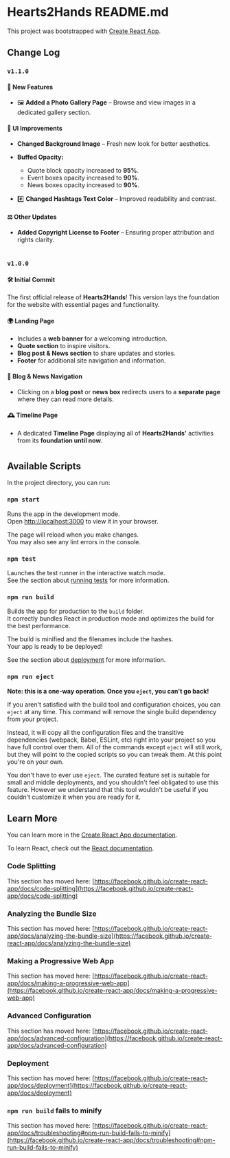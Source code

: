 # Hearts2Hands README.md
This project was bootstrapped with [Create React App](https://github.com/facebook/create-react-app).

## Change Log  
### `v1.1.0`  

#### 🚀 New Features  
- 🖼 **Added a Photo Gallery Page** – Browse and view images in a dedicated gallery section.  

#### 🎨 UI Improvements  
- **Changed Background Image** – Fresh new look for better aesthetics.  

- **Buffed Opacity:**  
  - Quote block opacity increased to **95%**.  
  - Event boxes opacity increased to **90%**.  
  - News boxes opacity increased to **90%**.
    
- #️⃣ **Changed Hashtags Text Color** – Improved readability and contrast.  

#### ⚖️ Other Updates  
- **Added Copyright License to Footer** – Ensuring proper attribution and rights clarity.

#

### `v1.0.0`  

#### 🛠 Initial Commit  
The first official release of **Hearts2Hands**! This version lays the foundation for the website with essential pages and functionality.

#### 🌍 Landing Page  
- Includes a **web banner** for a welcoming introduction.  
- **Quote section** to inspire visitors.  
- **Blog post & News section** to share updates and stories.  
- **Footer** for additional site navigation and information.  

#### 🔗 Blog & News Navigation  
- Clicking on a **blog post** or **news box** redirects users to a **separate page** where they can read more details.  

#### 🕰 Timeline Page  
- A dedicated **Timeline Page** displaying all of **Hearts2Hands'** activities from its **foundation until now**.

#


## Available Scripts
In the project directory, you can run:


### `npm start`

Runs the app in the development mode.\
Open [http://localhost:3000](http://localhost:3000) to view it in your browser.

The page will reload when you make changes.\
You may also see any lint errors in the console.

### `npm test`

Launches the test runner in the interactive watch mode.\
See the section about [running tests](https://facebook.github.io/create-react-app/docs/running-tests) for more information.

### `npm run build`

Builds the app for production to the `build` folder.\
It correctly bundles React in production mode and optimizes the build for the best performance.

The build is minified and the filenames include the hashes.\
Your app is ready to be deployed!

See the section about [deployment](https://facebook.github.io/create-react-app/docs/deployment) for more information.

### `npm run eject`

**Note: this is a one-way operation. Once you `eject`, you can't go back!**

If you aren't satisfied with the build tool and configuration choices, you can `eject` at any time. This command will remove the single build dependency from your project.

Instead, it will copy all the configuration files and the transitive dependencies (webpack, Babel, ESLint, etc) right into your project so you have full control over them. All of the commands except `eject` will still work, but they will point to the copied scripts so you can tweak them. At this point you're on your own.

You don't have to ever use `eject`. The curated feature set is suitable for small and middle deployments, and you shouldn't feel obligated to use this feature. However we understand that this tool wouldn't be useful if you couldn't customize it when you are ready for it.

## Learn More

You can learn more in the [Create React App documentation](https://facebook.github.io/create-react-app/docs/getting-started).

To learn React, check out the [React documentation](https://reactjs.org/).

### Code Splitting

This section has moved here: [https://facebook.github.io/create-react-app/docs/code-splitting](https://facebook.github.io/create-react-app/docs/code-splitting)

### Analyzing the Bundle Size

This section has moved here: [https://facebook.github.io/create-react-app/docs/analyzing-the-bundle-size](https://facebook.github.io/create-react-app/docs/analyzing-the-bundle-size)

### Making a Progressive Web App

This section has moved here: [https://facebook.github.io/create-react-app/docs/making-a-progressive-web-app](https://facebook.github.io/create-react-app/docs/making-a-progressive-web-app)

### Advanced Configuration

This section has moved here: [https://facebook.github.io/create-react-app/docs/advanced-configuration](https://facebook.github.io/create-react-app/docs/advanced-configuration)

### Deployment

This section has moved here: [https://facebook.github.io/create-react-app/docs/deployment](https://facebook.github.io/create-react-app/docs/deployment)

### `npm run build` fails to minify

This section has moved here: [https://facebook.github.io/create-react-app/docs/troubleshooting#npm-run-build-fails-to-minify](https://facebook.github.io/create-react-app/docs/troubleshooting#npm-run-build-fails-to-minify)
